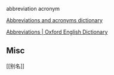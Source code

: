


abbreviation
acronym


[Abbreviations and acronyms dictionary](https://www.acronymfinder.com/)

[Abbreviations | Oxford English Dictionary](https://public.oed.com/how-to-use-the-oed/abbreviations/)

## Misc

[[别名]]


